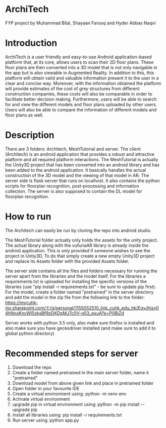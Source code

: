 # ArchiTech
 FYP project by Muhammad Bilal, Shayaan Farooq and Hyder Abbas Naqvi
 
# Introduction
ArchiTech is a user friendly and easy-to-use Android application-based platform that, at its core, allows users to scan their 2D floor plans. These floor plans are then converted into a 3D model that is not only navigable in the app but is also viewable in Augmented Reality. In addition to this, this platform will obtain valid and valuable information present it to the user in a clear and concise way.
Moreover, with the information obtained the platform will provide estimates of the cost of grey structures from different construction companies, these costs will also be comparable in order to facilitate better decision making. Furthermore, users will be able to search for and view the different models and floor plans uploaded by other users. Users will also be able to compare the information of different models and floor plans as well.

# Description
There are 3 folders: Architech, MeshTutorial and server. 
The client (Architech) is an android application that provides a robust and attractive platform and all required platform interactions.
The MeshTutorial is actually the Unity3D project that has been converted into an android library and has been added to the android application. It basically handles the actual construction of the 3D model and the viewing of that model in AR.
The server side is flask server that runs on localhost. It also contains the python scripts for floorplan recognition, post-processing and information collection. The server is also supposed to contain the DL model for floorplan recognition.

# How to run
The Architech can easily be run by cloning the repo into android studio.

The MeshTutorial folder actually only holds the assets for the unity project. The actual library along with the vufuriaAR library is already inside the android application. This is only provided if someone wishes to see the project in Untiy3D. To do that simply create a new empty Unity3D project and replace its Assets folder with the provided Assets folder.

The server side contains all the files and folders necessary for running the server apart from the libraries and the model itself. For the libraries a requirements.txt is uploaded for installing the specific versions of the libraries (use "pip install -r requirements.txt" - be sure to update pip first). For the model, create a folder named "pretrained" in the server directory and add the model in the zip file from the following link to the folder:
https://mycuhk-my.sharepoint.com/:f:/g/personal/1155052510_link_cuhk_edu_hk/EgyJhisy04hNnxKncWl5zksBf9zDKDpMJ7c0V-q53_pxuA?e=P0BjZd

Server works with python 3.5 only, also make sure firefox is installed and also make sure you have geckodriver installed (and make sure to add it to global python directory)
 # Recommended steps for server
 1. Download the repo
 2. Create a folder named pretrained in the main server folder, name it "pretrained"
 3. Download model from above given link and place in pretrained folder
 4. Open folder in your favourite IDE
 5. Create a virtual environment using: python -m venv env
 6. Activate virtual environment
 7. upgrade pip in virtual environment using: python -m pip install --upgrade pip
 8. Install all libraries using: pip install -r requirements.txt
 9. Run server using: python app.py
 
 
